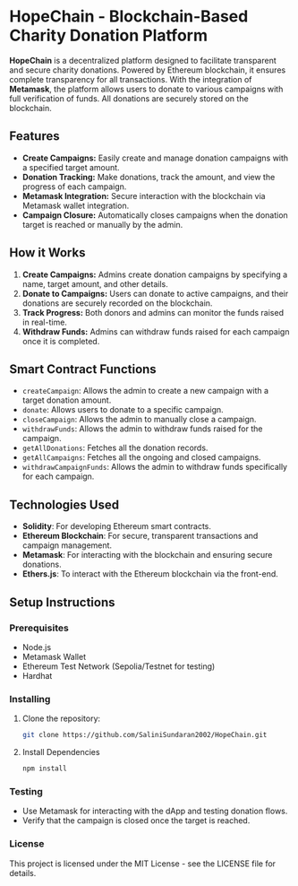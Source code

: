 # HopeChain - Blockchain-Based Charity Donation Platform

**HopeChain** is a decentralized platform designed to facilitate transparent and secure charity donations. Powered by Ethereum blockchain, it ensures complete transparency for all transactions. With the integration of **Metamask**, the platform allows users to donate to various campaigns with full verification of funds. All donations are securely stored on the blockchain.

## Features

- **Create Campaigns:** Easily create and manage donation campaigns with a specified target amount.
- **Donation Tracking:** Make donations, track the amount, and view the progress of each campaign.
- **Metamask Integration:** Secure interaction with the blockchain via Metamask wallet integration.
- **Campaign Closure:** Automatically closes campaigns when the donation target is reached or manually by the admin.

## How it Works

1. **Create Campaigns:** Admins create donation campaigns by specifying a name, target amount, and other details.
2. **Donate to Campaigns:** Users can donate to active campaigns, and their donations are securely recorded on the blockchain.
3. **Track Progress:** Both donors and admins can monitor the funds raised in real-time.
4. **Withdraw Funds:** Admins can withdraw funds raised for each campaign once it is completed.

## Smart Contract Functions

- `createCampaign`: Allows the admin to create a new campaign with a target donation amount.
- `donate`: Allows users to donate to a specific campaign.
- `closeCampaign`: Allows the admin to manually close a campaign.
- `withdrawFunds`: Allows the admin to withdraw funds raised for the campaign.
- `getAllDonations`: Fetches all the donation records.
- `getAllCampaigns`: Fetches all the ongoing and closed campaigns.
- `withdrawCampaignFunds`: Allows the admin to withdraw funds specifically for each campaign.

## Technologies Used

- **Solidity**: For developing Ethereum smart contracts.
- **Ethereum Blockchain**: For secure, transparent transactions and campaign management.
- **Metamask**: For interacting with the blockchain and ensuring secure donations.
- **Ethers.js**: To interact with the Ethereum blockchain via the front-end.


## Setup Instructions

### Prerequisites

- Node.js
- Metamask Wallet
- Ethereum Test Network (Sepolia/Testnet for testing)
- Hardhat

### Installing

1. Clone the repository:
   ```bash
   git clone https://github.com/SaliniSundaran2002/HopeChain.git

2. Install Dependencies
   ```bash
   npm install

### Testing
- Use Metamask for interacting with the dApp and testing donation flows.
- Verify that the campaign is closed once the target is reached.


### License
This project is licensed under the MIT License - see the LICENSE file for details.
